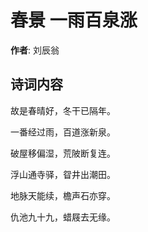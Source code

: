 # 春景 一雨百泉涨

**作者**: 刘辰翁

## 诗词内容

故是春晴好，冬干已隔年。

一番经过雨，百道涨新泉。

破屋移偏湿，荒陂断复连。

浮山通寺驿，眢井出潮田。

地脉天能续，檐声石亦穿。

仇池九十九，蜡屐去无缘。

